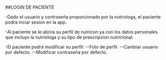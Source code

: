 ##LOGIN DE PACIENTE

-Dado el usuario y contraseña proporcionado por la nutriologa, el paciente podra inciar sesion en la app.

-Al paciente se le abrira su perfil de nutricon ya con los datos personales que incluyo la nutriologa y su tipo de prescripcion nutricional.

-El paciente podra modificar su perfil:
--Foto de perfil.
--Cambiar usuario por defecto.
--Modificar contraseña por defecto.

